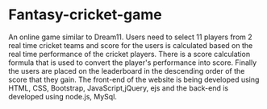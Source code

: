 # Fantasy-cricket-game
An online game similar to Dream11. Users need to select 11 players from 2 real time cricket teams and score for the users is calculated based on the real time performance of the cricket players. There is a score calculation formula that is used to convert the player's performance into score. Finally the users are placed on the leaderboard in the descending order of the score that they gain.
The front-end of the website is being developed using HTML, CSS, Bootstrap, JavaScript,jQuery, ejs and the back-end is developed using node.js, MySql.
